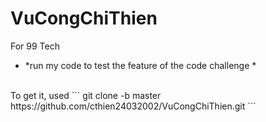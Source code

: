 # VuCongChiThien

For 99 Tech
</br>
* *run my code to test the feature of the code challenge *
</br>
To get it,  used  ``` git clone -b master https://github.com/cthien24032002/VuCongChiThien.git ```

